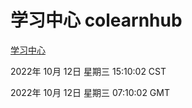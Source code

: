 # 学习中心 colearnhub
[学习中心](http://27.19.33.125:56308/colearnhub/)

2022年 10月 12日 星期三 15:10:02 CST

2022年 10月 12日 星期三 07:10:02 GMT
